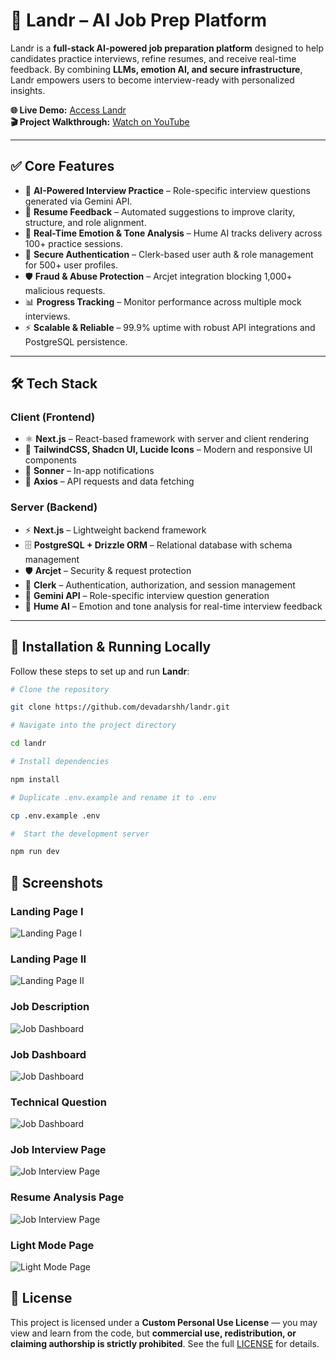 # 🚀 Landr – AI Job Prep Platform

Landr is a **full-stack AI-powered job preparation platform** designed to help candidates practice interviews, refine resumes, and receive real-time feedback. By combining **LLMs, emotion AI, and secure infrastructure**, Landr empowers users to become interview-ready with personalized insights.

**🌐 Live Demo:** [Access Landr](www.landr.xyz)  
**🎬 Project Walkthrough:** [Watch on YouTube](https://youtu.be/Gb1TpmxnijY?si=AJVjR85zt8hG_0sb)

---

## ✅ Core Features

- 🤖 **AI-Powered Interview Practice** – Role-specific interview questions generated via Gemini API.
- 📝 **Resume Feedback** – Automated suggestions to improve clarity, structure, and role alignment.
- 🎤 **Real-Time Emotion & Tone Analysis** – Hume AI tracks delivery across 100+ practice sessions.
- 🔐 **Secure Authentication** – Clerk-based user auth & role management for 500+ user profiles.
- 🛡 **Fraud & Abuse Protection** – Arcjet integration blocking 1,000+ malicious requests.
- 📊 **Progress Tracking** – Monitor performance across multiple mock interviews.
- ⚡ **Scalable & Reliable** – 99.9% uptime with robust API integrations and PostgreSQL persistence.

---

## 🛠 Tech Stack

### **Client (Frontend)**

- ⚛️ **Next.js** – React-based framework with server and client rendering
- 🎨 **TailwindCSS, Shadcn UI, Lucide Icons** – Modern and responsive UI components
- 🔔 **Sonner** – In-app notifications
- 📡 **Axios** – API requests and data fetching

### **Server (Backend)**

- ⚡ **Next.js** – Lightweight backend framework
- 🗄 **PostgreSQL + Drizzle ORM** – Relational database with schema management
- 🛡 **Arcjet** – Security & request protection
- 🔐 **Clerk** – Authentication, authorization, and session management
- 🧠 **Gemini API** – Role-specific interview question generation
- 🎤 **Hume AI** – Emotion and tone analysis for real-time interview feedback

---

## 🚀 Installation & Running Locally

Follow these steps to set up and run **Landr**:

```bash
# Clone the repository

git clone https://github.com/devadarshh/landr.git

# Navigate into the project directory

cd landr

# Install dependencies

npm install

# Duplicate .env.example and rename it to .env

cp .env.example .env

#  Start the development server

npm run dev

```

## 📸 Screenshots

### Landing Page I

![Landing Page I](assets/screenshots/landing_page.png)

### Landing Page II

![Landing Page II](assets/screenshots/landing_page_2.png)

### Job Description

![Job Dashboard](assets/screenshots/job_description.png)

### Job Dashboard

![Job Dashboard](assets/screenshots/dashboard.png)

### Technical Question

![Job Dashboard](assets/screenshots/questions.png)

### Job Interview Page

![Job Interview Page](assets/screenshots/interview_page.png)

### Resume Analysis Page

![Job Interview Page](assets/screenshots/resume-analysis.png)

### Light Mode Page

![Light Mode Page](assets/screenshots/Light_mode.png)

## 📄 License

This project is licensed under a **Custom Personal Use License** — you may view and learn from the code, but **commercial use, redistribution, or claiming authorship is strictly prohibited**.
See the full [LICENSE](./LICENSE) for details.
